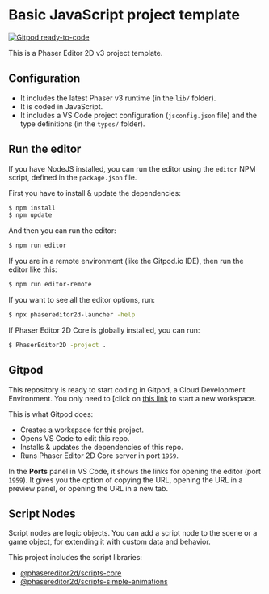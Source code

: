 # Basic JavaScript project template

[![Gitpod ready-to-code](https://img.shields.io/badge/Gitpod-ready--to--code-908a85?logo=gitpod)](https://gitpod.io/#https://github.com/PhaserEditor2D/starter-template-basic-javascript)

This is a Phaser Editor 2D v3 project template.

## Configuration

* It includes the latest Phaser v3 runtime (in the `lib/` folder).
* It is coded in JavaScript.
* It includes a VS Code project configuration (`jsconfig.json` file) and the type definitions (in the `types/` folder).

## Run the editor

If you have NodeJS installed, you can run the editor using the `editor` NPM script, defined in the `package.json` file.

First you have to install & update the dependencies:

```bash
$ npm install
$ npm update
```

And then you can run the editor:

```bash
$ npm run editor
```

If you are in a remote environment (like the Gitpod.io IDE), then run the editor like this:

```bash
$ npm run editor-remote
```

If you want to see all the editor options, run:

```bash
$ npx phasereditor2d-launcher -help
```

If Phaser Editor 2D Core is globally installed, you can run:

```bash
$ PhaserEditor2D -project .
```

## Gitpod

This repository is ready to start coding in Gitpod, a Cloud Development Environment. You only need to [click on [this link](https://gitpod.io/#https://github.com/PhaserEditor2D/starter-template-basic-javascript) to start a new workspace.

This is what Gitpod does:

- Creates a workspace for this project.
- Opens VS Code to edit this repo.
- Installs & updates the dependencies of this repo.
- Runs Phaser Editor 2D Core server in port `1959`.

In the **Ports** panel in VS Code, it shows the links for opening the editor (port `1959`). It gives you the option of copying the URL, opening the URL in a preview panel, or opening the URL in a new tab.

## Script Nodes

Script nodes are logic objects. You can add a script node to the scene or a game object, for extending it with custom data and behavior.

This project includes the script libraries:

- [@phasereditor2d/scripts-core](https://github.com/PhaserEditor2D/phasereditor2d-scripts-core)
- [@phasereditor2d/scripts-simple-animations](https://github.com/PhaserEditor2D/phasereditor2d-scripts-simple-animations#duration-config)